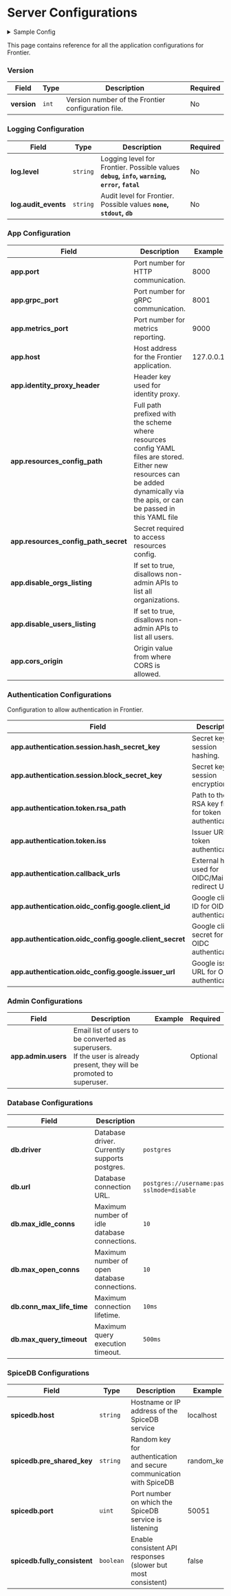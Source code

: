 # Server Configurations

<details>
<summary> Sample Config </summary>

```yaml title=config.yaml
version: 1

# logging configuration
log:
  # debug, info, warning, error, fatal - default 'info'
  level: debug
  #  none(default), stdout, db
  audit_events: none
  # list of audit events to be ignored
  # e.g. ["app.user.created", "app.permission.checked"]
  ignored_audit_events: []
app:
  port: 8000
  grpc: 
    port: 8001
    # optional tls config
    # tls_cert_file: "temp/server-cert.pem"
    # tls_key_file: "temp/server-key.pem"
    # tls_client_ca_file: "temp/ca-cert.pem"
  # port for application metrics
  metrics_port: 9000
  # enable pprof endpoints for cpu/mem/mutex profiling
  profiler: false
  # WARNING: identity_proxy_header bypass all authorization checks and shouldn't be used in production
  identity_proxy_header: X-Frontier-Email
  # full path prefixed with scheme where resources config yaml files are kept
  # e.g.:
  # local storage file "file:///tmp/resources_config"
  # GCS Bucket "gs://frontier/resources_config"
  resources_config_path: file:///tmp/resources_config\
  # secret required to access resources config
  # e.g.:
  # system environment variable "env://TEST_RULESET_SECRET"
  # local file "file:///opt/auth.json"
  # secret string "val://user:password"
  # optional
  resources_config_path_secret: env://TEST_RESOURCE_CONFIG_SECRET

  # cross-origin resource sharing configuration
  cors:
    # allowed_origins is origin value from where we want to allow cors
    allowed_origins:
      - "https://example.com" # use "*" to allow all origins
    allowed_methods:
      - POST
      - GET
      - PUT
      - PATCH
      - DELETE
    allowed_headers:
      - Authorization
    exposed_headers:
      - Content-Type
  # configuration to allow authentication in frontier
  authentication:
    # to use frontier as session store
    session:
      # both of them should be 32 chars long
      # hash helps identify if the value is tempered with
      hash_secret_key: "hash-secret-should-be-32-chars--"
      # block helps in encryption
      block_secret_key: "block-secret-should-be-32-chars-"
      # domain used for setting cookies, if not set defaults to request origin host
      domain: ""
      # same site policy for cookies
      # can be one of: "", "lax"(default value), "strict", "none"
      same_site: "lax"
      # secure flag for cookies
      secure: false
      # validity of the session
      validity: "720h"
    # once authenticated, server responds with a jwt with user context
    # this jwt works as a bearer access token for all APIs
    token:
      # generate key file via "./frontier server keygen"
      # if not specified, access tokens will be disabled
      # example: /opt/rsa
      rsa_path: ""
      # if rsa_path is not specified, rsa_base64 can be used to provide the rsa key in base64 encoded format
      rsa_base64: ""
      # issuer claim to be added to the jwt
      iss: "http://localhost.frontier"
      # validity of the token
      validity: "1h"
      # custom claims configuration for the jwt
      claims:
        # if set to true, the jwt will contain the org ids of the user in the claim
        add_org_ids: true
        # if set to true, the jwt will contain the user email in the claim
        add_user_email: true
    # Public facing host used for oidc redirect uri and mail link redirection
    # after user credentials are verified.
    # If frontier is exposed behind a proxy, this should set as proxy endpoint
    # e.g. http://localhost:7400/v1beta1/auth/callback
    # Only the first host is used for callback by default, if multiple hosts are provided
    # they can be used to override the callback host for specific strategies using query param
    callback_urls: ["http://localhost:8000/v1beta1/auth/callback"]
    # by default, after successful authentication(flow completes) no operation will be performed,
    # to apply redirection in case of browsers, provide a list of urls one of which will be used
    # after authentication where users will be redirected to.
    # this is optional
    authorized_redirect_urls: []
    # oidc auth server configs
    oidc_config:
      google:
        client_id: "xxxxx.apps.googleusercontent.com"
        client_secret: "xxxxx"
        issuer_url: "https://accounts.google.com"
        # validity of the verification duration
        validity: "10m"
    mail_otp:
      subject: "Frontier - Login Link"
      # body is a go template with `Otp` as a variable
      body: "Please copy/paste the OneTimePassword in login form.<h2>{{.Otp}}</h2>This code will expire in 15 minutes."
      validity: 15m
    mail_link:
      subject: "Frontier Login - One time link"
      # body is a go template with `Otp` as a variable
      body: "Click on the following link or copy/paste the url in browser to login.<br><h2><a href='{{.Link}}' target='_blank'>Login</a></h2><br>Address: {{.Link}} <br>This link will expire in 15 minutes."
      validity: 15m
  # platform level administration
  admin:
    # Email list of users which needs to be converted as superusers
    # if the user is already present in the system, it is promoted to su
    # if not, a new account is created with provided email id and promoted to su.
    # UUIDs/slugs of existing users can also be provided instead of email ids
    # but in that case a new user will not be created.
    users: []
  # smtp configuration for sending emails
  mailer:
    smtp_host: smtp.example.com
    smtp_port: 587
    smtp_username: "username"
    smtp_password: "password"
    smtp_insecure: true
    headers:
      from: "username@acme.org"
  # webhook configuration for sending events to external services    
  webhook:
    # encryption key used to encrypt the secrets stored in database not to encrypt
    # the webhook payload
    encryption_key: "encryption-key-should-be-32-chars--"
db:
  driver: postgres
  url: postgres://frontier:@localhost:5432/frontier?sslmode=disable
  max_query_timeout: 500ms

spicedb:
  host: spicedb.localhost
  pre_shared_key: randomkey
  port: 50051
  # fully_consistent ensures APIs although slower than usual will result in responses always most consistent
  # suggested to keep it false for performance
  fully_consistent: false
  # check_trace enables tracing in check api for spicedb, it adds considerable
  # latency to the check calls and shouldn't be enabled in production
  check_trace: false

billing:
  # stripe key to be used for billing
  # e.g. sk_test_XXXXXXXXXXX
  stripe_key: ""
  # if true, tax will be calculated automatically by stripe
  # before turning it on, make sure you have configured tax rates in stripe
  stripe_auto_tax: false
  # webhook secret to be used for validating stripe webhooks events
  # all the secrets are used to validate the events useful in case of key rotation
  stripe_webhook_secrets: []
  # path to plans spec file that will be used to create plans in billing engine
  # e.g. file:///tmp/plans
  plans_path: ""
  # default currency to be used for billing if not provided by the user
  # e.g. usd, inr, eur
  default_currency: ""
  # billing customer account configuration
  customer:
    # automatically create a default customer account when an org is created
    auto_create_with_org: true
    # name of the plan that should be used subscribed automatically when the org is created
    # it also automatically creates an empty billing account under the org
    default_plan: ""
    # default offline status for the customer account, if true the customer account
    # will not be registered in billing provider
    default_offline: false
    # free credits to be added to the customer account when created as a part of the org
    onboard_credits_with_org: 0
    # credit_overdraft_product is the product name that should be used to calculate per unit cost
    # of the overdraft credits, it uses the first price available for the product
    credit_overdraft_product: ""
  # plan change configuration applied when a user changes their subscription plan
  plan_change:
    # proration_behavior can be one of "create_prorations", "none", "always_invoice"
    proration_behavior: "create_prorations"
    # immediate_proration_behavior can be one of "create_prorations", "none", "always_invoice"
    # this is applied when the plan is changed immediately instead of waiting for the next billing cycle
    immediate_proration_behavior: "create_prorations"
    # collection_method can be one of "charge_automatically", "send_invoice"
    collection_method: "charge_automatically"
  # product configuration
  product:
    # seat_change_behavior can be one of "exact", "incremental"
    # "exact" will change the seat count to the exact number of users within the organization
    # "incremental" will change the seat count to the number of users within the organization
    # but will not decrease the seat count if reduced
    seat_change_behavior: "exact"
  # refresh interval for billing engine to sync with the billing provider
  # setting it too low can lead to rate limiting by the billing provider
  # setting it too high can lead to stale data in the billing engine
  # e.g. 60s, 2m, 30m
  refresh_interval:
    customer: 1m
    subscription: 1m
    invoice: 5m
    checkout: 1m
```

</details>

This page contains reference for all the application configurations for Frontier.

### Version

| **Field**   | **Type** | **Description**                                    | **Required** |
| ----------- | -------- | -------------------------------------------------- | ------------ |
| **version** | `int`    | Version number of the Frontier configuration file. | No           |

### Logging Configuration

| **Field**            | **Type** | **Description**                                                                              | **Required** |
| -------------------- | -------- | -------------------------------------------------------------------------------------------- | ------------ |
| **log.level**        | `string` | Logging level for Frontier. Possible values **`debug`, `info`, `warning`, `error`, `fatal`** | No           |
| **log.audit_events** | `string` | Audit level for Frontier. Possible values **`none`, `stdout`, `db`**                         | No           |

### App Configuration

| **Field**                            | **Description**                                                                                                                                                                     | **Example** | **Required**      |
| ------------------------------------ | ----------------------------------------------------------------------------------------------------------------------------------------------------------------------------------- | ----------- | ----------------- |
| **app.port**                         | Port number for HTTP communication.                                                                                                                                                 | 8000        | Yes               |
| **app.grpc_port**                    | Port number for gRPC communication.                                                                                                                                                 | 8001        | Yes               |
| **app.metrics_port**                 | Port number for metrics reporting.                                                                                                                                                  | 9000        | Yes               |
| **app.host**                         | Host address for the Frontier application.                                                                                                                                          | 127.0.0.1   | Yes               |
| **app.identity_proxy_header**        | Header key used for identity proxy.                                                                                                                                                 |             |                   |
| **app.resources_config_path**        | Full path prefixed with the scheme where resources config YAML files are stored.<br/>Either new resources can be added dynamically via the apis, or can be passed in this YAML file |             | No                |
| **app.resources_config_path_secret** | Secret required to access resources config.                                                                                                                                         |             | No                |
| **app.disable_orgs_listing**         | If set to true, disallows non-admin APIs to list all organizations.                                                                                                                 |             | No                |
| **app.disable_users_listing**        | If set to true, disallows non-admin APIs to list all users.                                                                                                                         |             | No                |
| **app.cors_origin**                  | Origin value from where CORS is allowed.                                                                                                                                            |             | Yes(for Admin UI) |

### Authentication Configurations

Configuration to allow authentication in Frontier.

| **Field**                                          | **Description**                                     | **Required** | **Example**                                       |
| -------------------------------------------------- |-----------------------------------------------------| ------------ |---------------------------------------------------|
| **app.authentication.session.hash_secret_key**     | Secret key for session hashing.                     | Yes          | "hash-secret-should-be-32-chars--"                |
| **app.authentication.session.block_secret_key**    | Secret key for session encryption.                  | Yes          | "block-secret-should-be-32-chars-"                |
| **app.authentication.token.rsa_path**              | Path to the RSA key file for token authentication.  | Yes          | "./temp/rsa"                                      |
| **app.authentication.token.iss**                   | Issuer URL for token authentication.                | Yes          | "http://localhost.frontier"                       |
| **app.authentication.callback_urls**               | External host used for OIDC/Mail link redirect URI. | Yes          | "['http://localhost:8000/v1beta1/auth/callback']" |
| **app.authentication.oidc_config.google.client_id** | Google client ID for OIDC authentication.           | No           | "xxxxx.apps.googleusercontent.com"                |
| **app.authentication.oidc_config.google.client_secret** | Google client secret for OIDC authentication.       | No           | "xxxxx"                                           |
| **app.authentication.oidc_config.google.issuer_url** | Google issuer URL for OIDC authentication.          | No           | "https://accounts.google.com"                     |

### Admin Configurations

| **Field**           | **Description**                                                                                                              | **Example** | **Required** |
| ------------------- | ---------------------------------------------------------------------------------------------------------------------------- | ----------- | ------------ |
| **app.admin.users** | Email list of users to be converted as superusers. <br/> If the user is already present, they will be promoted to superuser. |             | Optional     |

### Database Configurations

| **Field**                 | **Description**                               | **Example**                                                                | **Required** |
| ------------------------- | --------------------------------------------- | -------------------------------------------------------------------------- | ------------ |
| **db.driver**             | Database driver. Currently supports postgres. | `postgres`                                                                 | Yes          |
| **db.url**                | Database connection URL.                      | `postgres://username:password@localhost:5432/databaseName?sslmode=disable` | Yes          |
| **db.max_idle_conns**     | Maximum number of idle database connections.  | `10`                                                                       | No           |
| **db.max_open_conns**     | Maximum number of open database connections.  | `10`                                                                       | No           |
| **db.conn_max_life_time** | Maximum connection lifetime.                  | `10ms`                                                                     | No           |
| **db.max_query_timeout**  | Maximum query execution timeout.              | `500ms`                                                                    | No           |

### SpiceDB Configurations

| **Field**                    | **Type**  | **Description**                                                     | **Example** | **Required** |
| ---------------------------- | --------- | ------------------------------------------------------------------- | ----------- | ------------ |
| **spicedb.host**             | `string`  | Hostname or IP address of the SpiceDB service                       | localhost   | Yes          |
| **spicedb.pre_shared_key**   | `string`  | Random key for authentication and secure communication with SpiceDB | random_key  | Yes          |
| **spicedb.port**             | `uint`    | Port number on which the SpiceDB service is listening               | 50051       | Yes          |
| **spicedb.fully_consistent** | `boolean` | Enable consistent API responses (slower but most consistent)        | false       | No           |
